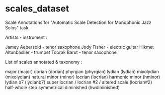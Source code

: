 # scales_dataset
Scale Annotations for "Automatic Scale Detection for Monophonic Jazz Solos" task.

Artists - instrument :

Jamey Aebersold - tenor saxophone 
Jody Fisher - electric guitar 
Hikmet Altunbaslier - trumpet 
Toprak Barut - tenor saxophone 


List of scales annotated & taxonomy :

major (major)
dorian (dorian)
phyrgian (phyrgian)
lydian (lydian)
mixolydian (mixolydian)
natural minor (minor)
locrian (locrian)
harmonic minor (hminor)
lydian b7 (lydianb7)
super locrian / locrian #2 / altered scale (locrian#2)
half-whole step symmetrical diminished (hwdiminished)



